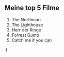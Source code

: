 ## Meine top 5 Filme
 1. The Northman
 2. The Lighthouse
 3. Herr der Ringe
 4. Forrest Gump
 5. Catch me if you can

 :)